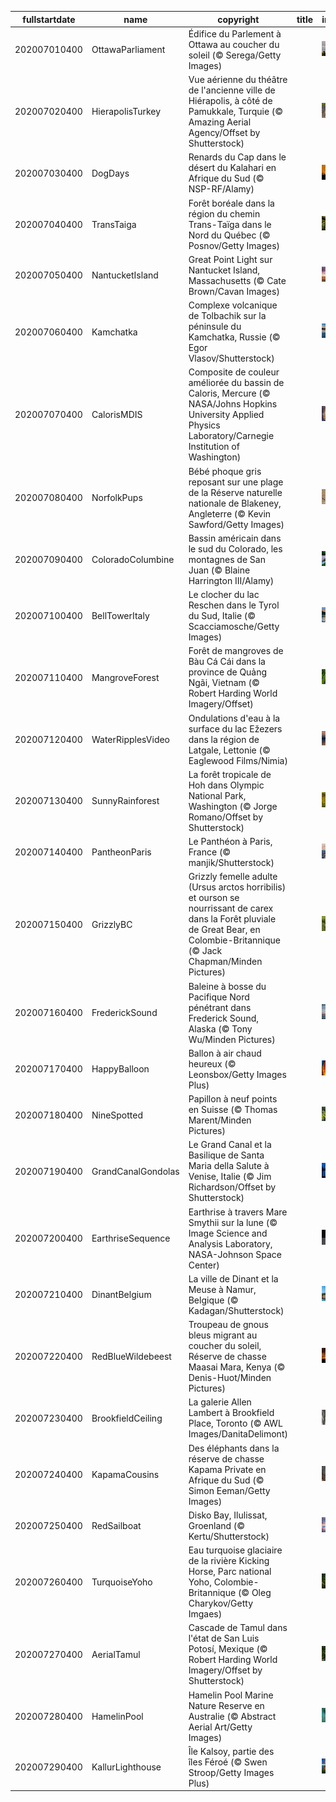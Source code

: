|fullstartdate|name|copyright|title|image|
|--|--|--|--|--|
202007010400|OttawaParliament|Édifice du Parlement à Ottawa au coucher du soleil (© Serega/Getty Images)||![](/fr-CA/2020/07/202007010400OttawaParliament.jpg)|
202007020400|HierapolisTurkey|Vue aérienne du théâtre de l'ancienne ville de Hiérapolis, à côté de Pamukkale, Turquie (© Amazing Aerial Agency/Offset by Shutterstock)||![](/fr-CA/2020/07/202007020400HierapolisTurkey.jpg)|
202007030400|DogDays|Renards du Cap dans le désert du Kalahari en Afrique du Sud (© NSP-RF/Alamy)||![](/fr-CA/2020/07/202007030400DogDays.jpg)|
202007040400|TransTaiga|Forêt boréale dans la région du chemin Trans-Taïga dans le Nord du Québec (© Posnov/Getty Images)||![](/fr-CA/2020/07/202007040400TransTaiga.jpg)|
202007050400|NantucketIsland|Great Point Light sur Nantucket Island, Massachusetts (© Cate Brown/Cavan Images)||![](/fr-CA/2020/07/202007050400NantucketIsland.jpg)|
202007060400|Kamchatka|Complexe volcanique de Tolbachik sur la péninsule du Kamchatka, Russie (© Egor Vlasov/Shutterstock)||![](/fr-CA/2020/07/202007060400Kamchatka.jpg)|
202007070400|CalorisMDIS|Composite de couleur améliorée du bassin de Caloris, Mercure (© NASA/Johns Hopkins University Applied Physics Laboratory/Carnegie Institution of Washington)||![](/fr-CA/2020/07/202007070400CalorisMDIS.jpg)|
202007080400|NorfolkPups|Bébé phoque gris reposant sur une plage de la Réserve naturelle nationale de Blakeney, Angleterre (© Kevin Sawford/Getty Images)||![](/fr-CA/2020/07/202007080400NorfolkPups.jpg)|
202007090400|ColoradoColumbine|Bassin américain dans le sud du Colorado, les montagnes de San Juan (© Blaine Harrington III/Alamy)||![](/fr-CA/2020/07/202007090400ColoradoColumbine.jpg)|
202007100400|BellTowerItaly|Le clocher du lac Reschen dans le Tyrol du Sud, Italie (© Scacciamosche/Getty Images)||![](/fr-CA/2020/07/202007100400BellTowerItaly.jpg)|
202007110400|MangroveForest|Forêt de mangroves de Bàu Cá Cái dans la province de Quảng Ngãi, Vietnam (© Robert Harding World Imagery/Offset)||![](/fr-CA/2020/07/202007110400MangroveForest.jpg)|
202007120400|WaterRipplesVideo|Ondulations d'eau à la surface du lac Ežezers dans la région de Latgale, Lettonie (© Eaglewood Films/Nimia)||![](/fr-CA/2020/07/202007120400WaterRipplesVideo.jpg)|
202007130400|SunnyRainforest|La forêt tropicale de Hoh dans Olympic National Park, Washington (© Jorge Romano/Offset by Shutterstock)||![](/fr-CA/2020/07/202007130400SunnyRainforest.jpg)|
202007140400|PantheonParis|Le Panthéon à Paris, France (© manjik/Shutterstock)||![](/fr-CA/2020/07/202007140400PantheonParis.jpg)|
202007150400|GrizzlyBC|Grizzly femelle adulte (Ursus arctos horribilis) et ourson se nourrissant de carex dans la Forêt pluviale de Great Bear, en Colombie-Britannique (© Jack Chapman/Minden Pictures)||![](/fr-CA/2020/07/202007150400GrizzlyBC.jpg)|
202007160400|FrederickSound|Baleine à bosse du Pacifique Nord pénétrant dans Frederick Sound, Alaska (© Tony Wu/Minden Pictures)||![](/fr-CA/2020/07/202007160400FrederickSound.jpg)|
202007170400|HappyBalloon|Ballon à air chaud heureux (© Leonsbox/Getty Images Plus)||![](/fr-CA/2020/07/202007170400HappyBalloon.jpg)|
202007180400|NineSpotted|Papillon à neuf points en Suisse (© Thomas Marent/Minden Pictures)||![](/fr-CA/2020/07/202007180400NineSpotted.jpg)|
202007190400|GrandCanalGondolas|Le Grand Canal et la Basilique de Santa Maria della Salute à Venise, Italie (© Jim Richardson/Offset by Shutterstock)||![](/fr-CA/2020/07/202007190400GrandCanalGondolas.jpg)|
202007200400|EarthriseSequence|Earthrise à travers Mare Smythii sur la lune (© Image Science and Analysis Laboratory, NASA-Johnson Space Center)||![](/fr-CA/2020/07/202007200400EarthriseSequence.jpg)|
202007210400|DinantBelgium|La ville de Dinant et la Meuse à Namur, Belgique (© Kadagan/Shutterstock)||![](/fr-CA/2020/07/202007210400DinantBelgium.jpg)|
202007220400|RedBlueWildebeest|Troupeau de gnous bleus migrant au coucher du soleil, Réserve de chasse Maasai Mara, Kenya (© Denis-Huot/Minden Pictures)||![](/fr-CA/2020/07/202007220400RedBlueWildebeest.jpg)|
202007230400|BrookfieldCeiling|La galerie Allen Lambert à Brookfield Place, Toronto (© AWL Images/DanitaDelimont)||![](/fr-CA/2020/07/202007230400BrookfieldCeiling.jpg)|
202007240400|KapamaCousins|Des éléphants dans la réserve de chasse Kapama Private en Afrique du Sud (© Simon Eeman/Getty Images)||![](/fr-CA/2020/07/202007240400KapamaCousins.jpg)|
202007250400|RedSailboat|Disko Bay, Ilulissat, Groenland (© Kertu/Shutterstock)||![](/fr-CA/2020/07/202007250400RedSailboat.jpg)|
202007260400|TurquoiseYoho|Eau turquoise glaciaire de la rivière Kicking Horse, Parc national Yoho, Colombie-Britannique (© Oleg Charykov/Getty Imgaes)||![](/fr-CA/2020/07/202007260400TurquoiseYoho.jpg)|
202007270400|AerialTamul|Cascade de Tamul dans l'état de San Luis Potosí, Mexique (© Robert Harding World Imagery/Offset by Shutterstock)||![](/fr-CA/2020/07/202007270400AerialTamul.jpg)|
202007280400|HamelinPool|Hamelin Pool Marine Nature Reserve en Australie (© Abstract Aerial Art/Getty Images)||![](/fr-CA/2020/07/202007280400HamelinPool.jpg)|
202007290400|KallurLighthouse|Île Kalsoy, partie des îles Féroé (© Swen Stroop/Getty Images Plus)||![](/fr-CA/2020/07/202007290400KallurLighthouse.jpg)|
